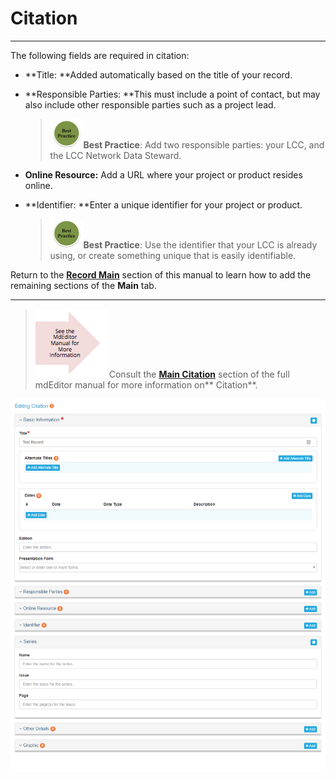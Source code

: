 # Citation

---

The following fields are required in citation:

* **Title: **Added automatically based on the title of your record.
* **Responsible Parties:  **This must include a point of contact, but may also include other responsible parties such as a project lead.

  > ![](/assets/best_practice_small.png)**Best Practice**: Add two responsible parties: your LCC, and the LCC Network Data Steward.

* **Online Resource:** Add a URL where your project or product resides online.

* **Identifier: **Enter a unique identifier for your project or product.

  > ![](/assets/best_practice_small.png)**Best Practice**: Use the identifier that your LCC is already using, or create something unique that is easily identifiable.

Return to the [**Record Main**](/record/edit/main.md) section of this manual to learn how to add the remaining sections of the **Main** tab.

---

> ![](/assets/see_full_manual_for.png) Consult the [**Main Citation**](https://adiwg.gitbooks.io/mdeditor/content/record/edit/main/citation.html) section of the full mdEditor manual for more information on** Citation**.

![](/assets/main_citation_window.png)

